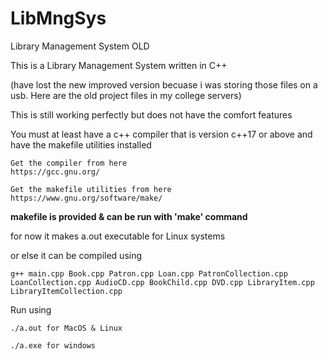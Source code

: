 # LibMngSys
Library Management System OLD

This is a Library Management System written in C++

(have lost the new improved version becuase i was storing those files on a usb.
Here are the old project files in my college servers)

This is still working perfectly but does not have the comfort features



You must at least have a c++ compiler that is version c++17 or above and have the makefile utilities installed

```
Get the compiler from here
https://gcc.gnu.org/

Get the makefile utilities from here 
https://www.gnu.org/software/make/
```


**makefile is provided & can be run with 'make' command**

for now it makes a.out executable for Linux systems

or else it can be compiled using

`g++ main.cpp Book.cpp Patron.cpp Loan.cpp PatronCollection.cpp LoanCollection.cpp AudioCD.cpp BookChild.cpp DVD.cpp LibraryItem.cpp LibraryItemCollection.cpp`

Run using

`./a.out for MacOS & Linux`

`./a.exe for windows`
